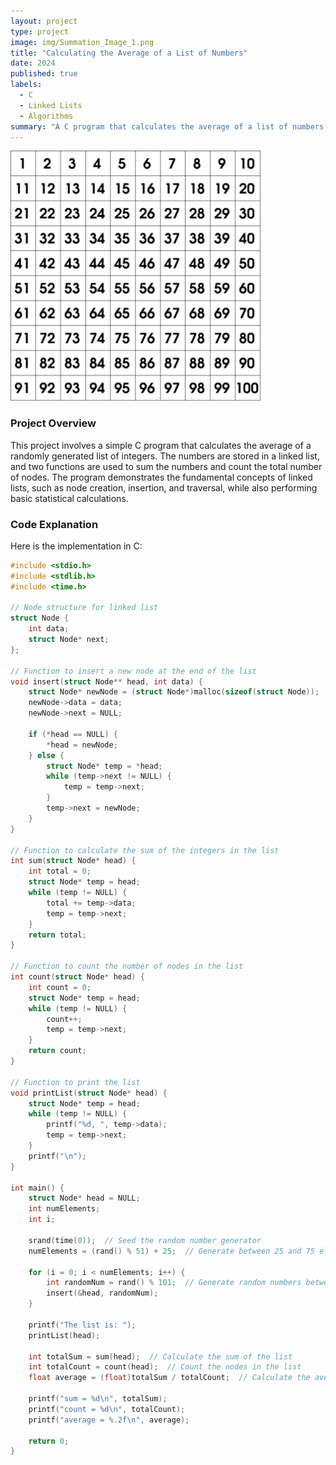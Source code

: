 ```yaml
---
layout: project
type: project
image: img/Summation_Image_1.png
title: "Calculating the Average of a List of Numbers"
date: 2024
published: true
labels:
  - C
  - Linked Lists
  - Algorithms
summary: "A C program that calculates the average of a list of numbers using a linked list, with randomly generated numbers."
---
```


<div class="text-center p-4">
  <img width="400px" src="../img/Summation_Image_2.png" class="img-thumbnail">
</div>

### Project Overview

This project involves a simple C program that calculates the average of a randomly generated list of integers. The numbers are stored in a linked list, and two functions are used to sum the numbers and count the total number of nodes. The program demonstrates the fundamental concepts of linked lists, such as node creation, insertion, and traversal, while also performing basic statistical calculations.

### Code Explanation

Here is the implementation in C:

```c
#include <stdio.h>
#include <stdlib.h>
#include <time.h>

// Node structure for linked list
struct Node {
    int data;
    struct Node* next;
};

// Function to insert a new node at the end of the list
void insert(struct Node** head, int data) {
    struct Node* newNode = (struct Node*)malloc(sizeof(struct Node));
    newNode->data = data;
    newNode->next = NULL;

    if (*head == NULL) {
        *head = newNode;
    } else {
        struct Node* temp = *head;
        while (temp->next != NULL) {
            temp = temp->next;
        }
        temp->next = newNode;
    }
}

// Function to calculate the sum of the integers in the list
int sum(struct Node* head) {
    int total = 0;
    struct Node* temp = head;
    while (temp != NULL) {
        total += temp->data;
        temp = temp->next;
    }
    return total;
}

// Function to count the number of nodes in the list
int count(struct Node* head) {
    int count = 0;
    struct Node* temp = head;
    while (temp != NULL) {
        count++;
        temp = temp->next;
    }
    return count;
}

// Function to print the list
void printList(struct Node* head) {
    struct Node* temp = head;
    while (temp != NULL) {
        printf("%d, ", temp->data);
        temp = temp->next;
    }
    printf("\n");
}

int main() {
    struct Node* head = NULL;
    int numElements;
    int i;

    srand(time(0));  // Seed the random number generator
    numElements = (rand() % 51) + 25;  // Generate between 25 and 75 elements

    for (i = 0; i < numElements; i++) {
        int randomNum = rand() % 101;  // Generate random numbers between 0 and 100
        insert(&head, randomNum);
    }

    printf("The list is: ");
    printList(head);

    int totalSum = sum(head);  // Calculate the sum of the list
    int totalCount = count(head);  // Count the nodes in the list
    float average = (float)totalSum / totalCount;  // Calculate the average

    printf("sum = %d\n", totalSum);
    printf("count = %d\n", totalCount);
    printf("average = %.2f\n", average);

    return 0;
}
